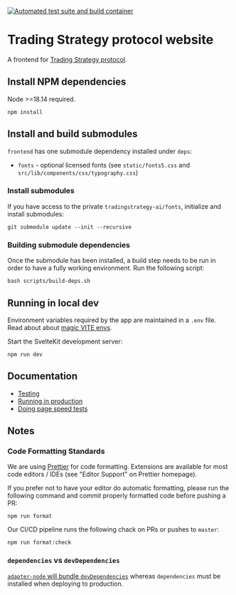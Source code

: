 [![Automated test suite and build container](https://github.com/tradingstrategy-ai/frontend/actions/workflows/javascript.yml/badge.svg)](https://github.com/tradingstrategy-ai/frontend/actions/workflows/javascript.yml)

# Trading Strategy protocol website

A frontend for [Trading Strategy protocol](https://tradingstrategy.ai).

## Install NPM dependencies

Node >=18.14 required.

```shell
npm install
```

## Install and build submodules

`frontend` has one submodule dependency installed under `deps`:

- `fonts` - optional licensed fonts (see `static/fonts5.css` and `src/lib/components/css/typography.css`)

### Install submodules

If you have access to the private `tradingstrategy-ai/fonts`, initialize and install submodules:

```shell
git submodule update --init --recursive
```

### Building submodule dependencies

Once the submodule has been installed, a build step needs to be run in order to have a fully
working environment. Run the following script:

```shell
bash scripts/build-deps.sh
```

## Running in local dev

Environment variables required by the app are maintained in a `.env` file. Read about about
[magic VITE envs](https://stackoverflow.com/questions/68479217/how-to-load-environment-variables-in-svelte).

Start the SvelteKit development server:

```shell
npm run dev
```

## Documentation

- [Testing](./docs/tests.md)
- [Running in production](./docs/docker.md)
- [Doing page speed tests](./docs/speed.md)

## Notes

### Code Formatting Standards

We are using [Prettier](https://prettier.io/) for code formatting. Extensions are available for
most code editors / IDEs (see "Editor Support" on Prettier homepage).

If you prefer not to have your editor do automatic formatting, please run the following command and
commit properly formatted code before pushing a PR:

```shell
npm run format
```

Our CI/CD pipeline runs the following chack on PRs or pushes to `master`:

```shell
npm run format:check
```

### `dependencies` vs `devDependencies`

[`adapter-node` will bundle `devDependencies`](https://github.com/sveltejs/kit/tree/master/packages/adapter-node#deploying) whereas `dependencies` must be installed when deploying to production.

